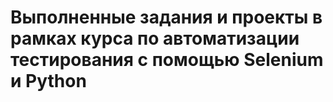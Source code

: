 # Выполненные задания и проекты в рамках курса по автоматизации тестирования с помощью Selenium и Python